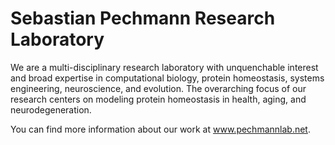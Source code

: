 # Sebastian Pechmann Research Laboratory


We are a multi-disciplinary research laboratory with unquenchable interest and broad expertise in computational biology, protein homeostasis, 
systems engineering, neuroscience, and evolution. The overarching focus of our research centers on modeling protein homeostasis in health, aging, 
and neurodegeneration. 

You can find more information about our work at www.pechmannlab.net. 


<!---
pechmannlab/pechmannlab is a ✨ special ✨ repository because its `README.md` (this file) appears on your GitHub profile.
You can click the Preview link to take a look at your changes.
--->
